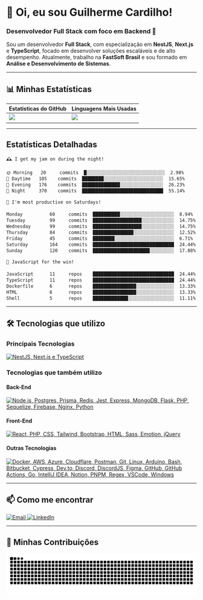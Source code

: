 # 👋 Oi, eu sou Guilherme Cardilho!

### Desenvolvedor Full Stack com foco em Backend 🚀

Sou um desenvolvedor **Full Stack**, com especialização em **NestJS**, **Next.js** e **TypeScript**, focado em desenvolver soluções escaláveis e de alto desempenho. Atualmente, trabalho na **FastSoft Brasil** e sou formado em **Análise e Desenvolvimento de Sistemas**.

---

## 📊 Minhas Estatísticas

| Estatísticas do GitHub | Linguagens Mais Usadas |
|------------------------|------------------------|
| <img src="https://github-readme-stats-nine-gamma-40.vercel.app/api?username=guicardilho&locale=pt-BR&hide_rank=true&rank_icon=github&show_icons=true&include_all_commits=true&hide=stars,issues,contribs&show=prs_merged&api_domain=https://github-readme-stats-nine-gamma-40.vercel.app&theme=dark" width="650"/> | <img src="https://github-readme-stats.vercel.app/api/top-langs/?username=guicardilho&layout=compact&theme=dark&include_all_commits=true&locale=pt-BR" width="340"/> |


---

## Estatísticas Detalhadas

<!-- README-STATS:START -->

```
🕰️ I get my jam on during the night!

🌞 Morning  	20     commits	█░░░░░░░░░░░░░░░░░░░░░░░░░░░░░	2.98%
🌆 Daytime  	105    commits	████████░░░░░░░░░░░░░░░░░░░░░░	15.65%
🌃 Evening  	176    commits	██████████████░░░░░░░░░░░░░░░░	26.23%
🌙 Night    	370    commits	██████████████████████████████	55.14%
```

```
📅 I'm most productive on Saturdays!

Monday      	60     commits	██████████░░░░░░░░░░░░░░░░░░░░	8.94%
Tuesday     	99     commits	██████████████████░░░░░░░░░░░░	14.75%
Wednesday   	99     commits	██████████████████░░░░░░░░░░░░	14.75%
Thursday    	84     commits	███████████████░░░░░░░░░░░░░░░	12.52%
Friday      	45     commits	████████░░░░░░░░░░░░░░░░░░░░░░	6.71%
Saturday    	164    commits	██████████████████████████████	24.44%
Sunday      	120    commits	█████████████████████░░░░░░░░░	17.88%
```

```
🧪 JavaScript for the win!

JavaScript  	11     repos	██████████████████████████████	24.44%
TypeScript  	11     repos	██████████████████████████████	24.44%
Dockerfile  	6      repos	████████████████░░░░░░░░░░░░░░	13.33%
HTML        	6      repos	████████████████░░░░░░░░░░░░░░	13.33%
Shell       	5      repos	█████████████░░░░░░░░░░░░░░░░░	11.11%
```

<!-- README-STATS:END -->

---

## 🛠️ Tecnologias que utilizo

### **Principais Tecnologias**
[![NestJS, Next.js e TypeScript](https://skillicons.dev/icons?i=nestjs,nextjs,typescript&theme=dark)](https://skillicons.dev)

### **Tecnologias que também utilizo**

#### **Back-End**
[![Node.js, Postgres, Prisma, Redis, Jest, Express, MongoDB, Flask, PHP, Sequelize, Firebase, Nginx, Python](https://skillicons.dev/icons?i=nodejs,postgres,prisma,redis,jest,express,mongodb,flask,php,sequelize,firebase,nginx,py&theme=dark)](https://skillicons.dev)

#### **Front-End**
[![React, PHP, CSS, Tailwind, Bootstrap, HTML, Sass, Emotion, jQuery](https://skillicons.dev/icons?i=react,php,css,tailwind,bootstrap,html,sass,emotion,jquery&theme=dark)](https://skillicons.dev)

#### **Outras Tecnologias**
[![Docker, AWS, Azure, Cloudflare, Postman, Git, Linux, Arduino, Bash, Bitbucket, Cypress, Dev.to, Discord, DiscordJS, Figma, GitHub, GitHub Actions, Go, IntelliJ IDEA, Notion, PNPM, Regex, VSCode, Windows](https://skillicons.dev/icons?i=docker,aws,azure,cloudflare,postman,git,linux,arduino,bash,bitbucket,cypress,devto,discord,discordjs,figma,github,githubactions,go,idea,notion,pnpm,regex,vscode,windows&theme=dark)](https://skillicons.dev)

---

## 📫 Como me encontrar

<p align="start">
  <a href="mailto:gui_cardilho@hotmail.com">
    <img src="https://img.shields.io/badge/-Email-%23333?style=for-the-badge&logo=gmail&logoColor=white" alt="Email">
  </a>
  <a href="https://www.linkedin.com/in/guilherme-cardilho" target="_blank">
    <img src="https://img.shields.io/badge/-LinkedIn-%230077B5?style=for-the-badge&logo=linkedin&logoColor=white" alt="LinkedIn">
  </a>
</p>

---

## 🐍 Minhas Contribuições

<picture>
  <source media="(prefers-color-scheme: dark)" srcset="https://raw.githubusercontent.com/GuiCardilho/GuiCardilho/output/github-snake-dark.svg" />
  <source media="(prefers-color-scheme: light)" srcset="https://raw.githubusercontent.com/GuiCardilho/GuiCardilho/output/github-snake.svg" />
  <img alt="github-snake" src="https://raw.githubusercontent.com/GuiCardilho/GuiCardilho/output/github-snake.svg" />
</picture>

